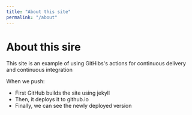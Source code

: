 ```yaml
---
title: "About this site"
permalink: "/about"
---
```


# About this sire

This site is an example of using GitHibs's actions for continuous
delivery and continuous integration

When we push:

* First GitHub builds the site using jekyll
* Then, it deploys it to github.io
* Finally, we can see the newly deployed version